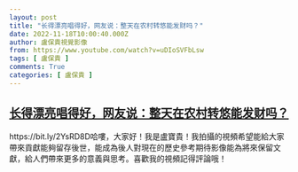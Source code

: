 ```yaml
---
layout: post
title: "长得漂亮唱得好，网友说：整天在农村转悠能发财吗？"
date: 2022-11-18T10:00:40.000Z
author: 盧保貴視覺影像
from: https://www.youtube.com/watch?v=uDIoSVFbLsw
tags: [ 盧保貴 ]
comments: True
categories: [ 盧保貴 ]
---
```

<!--1668765640000-->
[长得漂亮唱得好，网友说：整天在农村转悠能发财吗？](https://www.youtube.com/watch?v=uDIoSVFbLsw)
------

<div>
https://bit.ly/2YsRD8D哈嘍，大家好！我是盧寶貴！我拍攝的視頻希望能給大家帶來貢獻能夠留存後世，能成為後人對現在的歷史參考期待影像能為將來保留文獻，給人們帶來更多的意義與思考。喜歡我的視頻記得評論哦！
</div>
